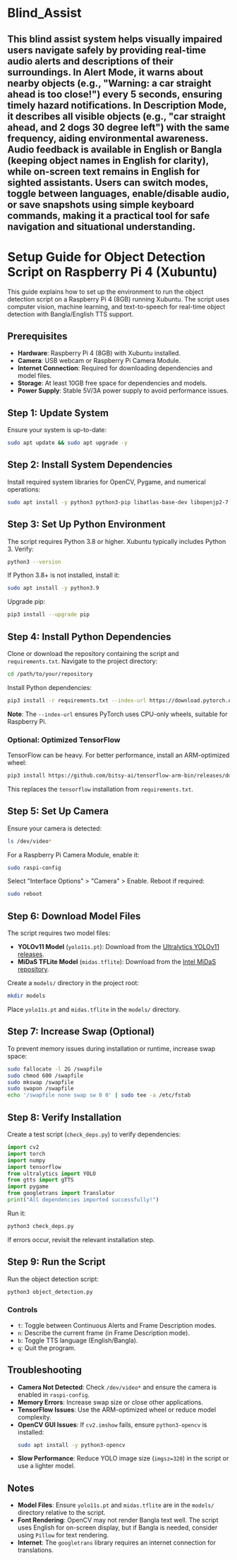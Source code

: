 # Blind_Assist
## This blind assist system helps visually impaired users navigate safely by providing real-time audio alerts and descriptions of their surroundings. In Alert Mode, it warns about nearby objects (e.g., "Warning: a car straight ahead is too close!") every 5 seconds, ensuring timely hazard notifications. In Description Mode, it describes all visible objects (e.g., "car straight ahead, and 2 dogs 30 degree left") with the same frequency, aiding environmental awareness. Audio feedback is available in English or Bangla (keeping object names in English for clarity), while on-screen text remains in English for sighted assistants. Users can switch modes, toggle between languages, enable/disable audio, or save snapshots using simple keyboard commands, making it a practical tool for safe navigation and situational understanding.
# Setup Guide for Object Detection Script on Raspberry Pi 4 (Xubuntu)

This guide explains how to set up the environment to run the object detection script on a Raspberry Pi 4 (8GB) running Xubuntu. The script uses computer vision, machine learning, and text-to-speech for real-time object detection with Bangla/English TTS support.

## Prerequisites
- **Hardware**: Raspberry Pi 4 (8GB) with Xubuntu installed.
- **Camera**: USB webcam or Raspberry Pi Camera Module.
- **Internet Connection**: Required for downloading dependencies and model files.
- **Storage**: At least 10GB free space for dependencies and models.
- **Power Supply**: Stable 5V/3A power supply to avoid performance issues.

## Step 1: Update System
Ensure your system is up-to-date:
```bash
sudo apt update && sudo apt upgrade -y
```

## Step 2: Install System Dependencies
Install required system libraries for OpenCV, Pygame, and numerical operations:
```bash
sudo apt install -y python3 python3-pip libatlas-base-dev libopenjp2-7 libtiff5 libjpeg-dev libavcodec-dev libavformat-dev libswscale-dev libsdl2-dev libsdl2-mixer-dev g++ cmake
```

## Step 3: Set Up Python Environment
The script requires Python 3.8 or higher. Xubuntu typically includes Python 3. Verify:
```bash
python3 --version
```
If Python 3.8+ is not installed, install it:
```bash
sudo apt install -y python3.9
```
Upgrade pip:
```bash
pip3 install --upgrade pip
```

## Step 4: Install Python Dependencies
Clone or download the repository containing the script and `requirements.txt`. Navigate to the project directory:
```bash
cd /path/to/your/repository
```
Install Python dependencies:
```bash
pip3 install -r requirements.txt --index-url https://download.pytorch.org/whl/cpu
```
**Note**: The `--index-url` ensures PyTorch uses CPU-only wheels, suitable for Raspberry Pi.

### Optional: Optimized TensorFlow
TensorFlow can be heavy. For better performance, install an ARM-optimized wheel:
```bash
pip3 install https://github.com/bitsy-ai/tensorflow-arm-bin/releases/download/v2.11.0/tensorflow-2.11.0-cp39-none-linux_aarch64.whl
```
This replaces the `tensorflow` installation from `requirements.txt`.

## Step 5: Set Up Camera
Ensure your camera is detected:
```bash
ls /dev/video*
```
For a Raspberry Pi Camera Module, enable it:
```bash
sudo raspi-config
```
Select "Interface Options" > "Camera" > Enable. Reboot if required:
```bash
sudo reboot
```

## Step 6: Download Model Files
The script requires two model files:
- **YOLOv11 Model** (`yolo11s.pt`): Download from the [Ultralytics YOLOv11 releases](https://github.com/ultralytics/ultralytics/releases).
- **MiDaS TFLite Model** (`midas.tflite`): Download from the [Intel MiDaS repository](https://github.com/isl-org/MiDaS).

Create a `models/` directory in the project root:
```bash
mkdir models
```
Place `yolo11s.pt` and `midas.tflite` in the `models/` directory.

## Step 7: Increase Swap (Optional)
To prevent memory issues during installation or runtime, increase swap space:
```bash
sudo fallocate -l 2G /swapfile
sudo chmod 600 /swapfile
sudo mkswap /swapfile
sudo swapon /swapfile
echo '/swapfile none swap sw 0 0' | sudo tee -a /etc/fstab
```

## Step 8: Verify Installation
Create a test script (`check_deps.py`) to verify dependencies:
```python
import cv2
import torch
import numpy
import tensorflow
from ultralytics import YOLO
from gtts import gTTS
import pygame
from googletrans import Translator
print("All dependencies imported successfully!")
```
Run it:
```bash
python3 check_deps.py
```
If errors occur, revisit the relevant installation step.

## Step 9: Run the Script
Run the object detection script:
```bash
python3 object_detection.py
```
### Controls
- `t`: Toggle between Continuous Alerts and Frame Description modes.
- `n`: Describe the current frame (in Frame Description mode).
- `b`: Toggle TTS language (English/Bangla).
- `q`: Quit the program.

## Troubleshooting
- **Camera Not Detected**: Check `/dev/video*` and ensure the camera is enabled in `raspi-config`.
- **Memory Errors**: Increase swap size or close other applications.
- **TensorFlow Issues**: Use the ARM-optimized wheel or reduce model complexity.
- **OpenCV GUI Issues**: If `cv2.imshow` fails, ensure `python3-opencv` is installed:
  ```bash
  sudo apt install -y python3-opencv
  ```
- **Slow Performance**: Reduce YOLO image size (`imgsz=320`) in the script or use a lighter model.



## Notes
- **Model Files**: Ensure `yolo11s.pt` and `midas.tflite` are in the `models/` directory relative to the script.
- **Font Rendering**: OpenCV may not render Bangla text well. The script uses English for on-screen display, but if Bangla is needed, consider using `Pillow` for text rendering.
- **Internet**: The `googletrans` library requires an internet connection for translations.
